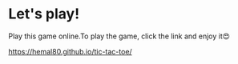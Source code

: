 # Let's play!
Play this game online.To play the game, click the link and enjoy it😍

https://hemal80.github.io/tic-tac-toe/

